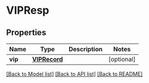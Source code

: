 # VIPResp

## Properties
Name | Type | Description | Notes
------------ | ------------- | ------------- | -------------
**vip** | [**VIPRecord**](VIPRecord.md) |  | [optional] 

[[Back to Model list]](../README.md#documentation-for-models) [[Back to API list]](../README.md#documentation-for-api-endpoints) [[Back to README]](../README.md)


